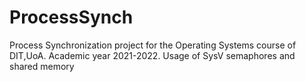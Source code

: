 # ProcessSynch
Process Synchronization project for the Operating Systems course of DIT,UoA. Academic year 2021-2022. Usage of SysV semaphores and shared memory
